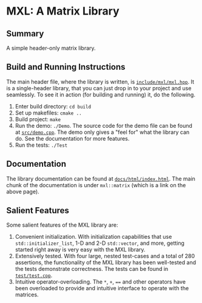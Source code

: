 # MXL: A Matrix Library

## Summary

A simple header-only matrix library.

## Build and Running Instructions

The main header file, where the library is written, is
[`include/mxl/mxl.hpp`](include/mxl/mxl.hpp). It is a
single-header library, that you can just drop in to your project and use
seamlessly. To see it in action (for building and running) it, do the following.

1. Enter build directory: `cd build`
2. Set up makefiles: `cmake ..`
3. Build project: `make`
4. Run the demo: `./Demo`. The source code for the demo file can be found at
   [`src/demo.cpp`](src/demo.cpp). The demo only gives a "feel for" what the
   library can do. See the documentation for more features.
5. Run the tests: `./Test`

## Documentation

The library documentation can be found at
[`docs/html/index.html`](docs/html/index.html). The main chunk of the
documentation is under `mxl::matrix` (which is a link on the above page).

## Salient Features

Some salient features of the MXL library are:

1. Convenient initialization. With initialization capabilities that use
   `std::initializer_list`, 1-D and 2-D `std::vector`, and more, getting
   started right away is very easy with the MXL library.
2. Extensively tested. With four large, nested test-cases and a total of 280
   assertions, the functionality of the MXL library has been well-tested and
   the tests demonstrate correctness. The tests can be found in
   [`test/test.cpp`](test/test.cpp).
3. Intuitive operator-overloading. The `*`, `+`, `==` and other operators have
   been overloaded to provide and intuitive interface to operate with the
   matrices.